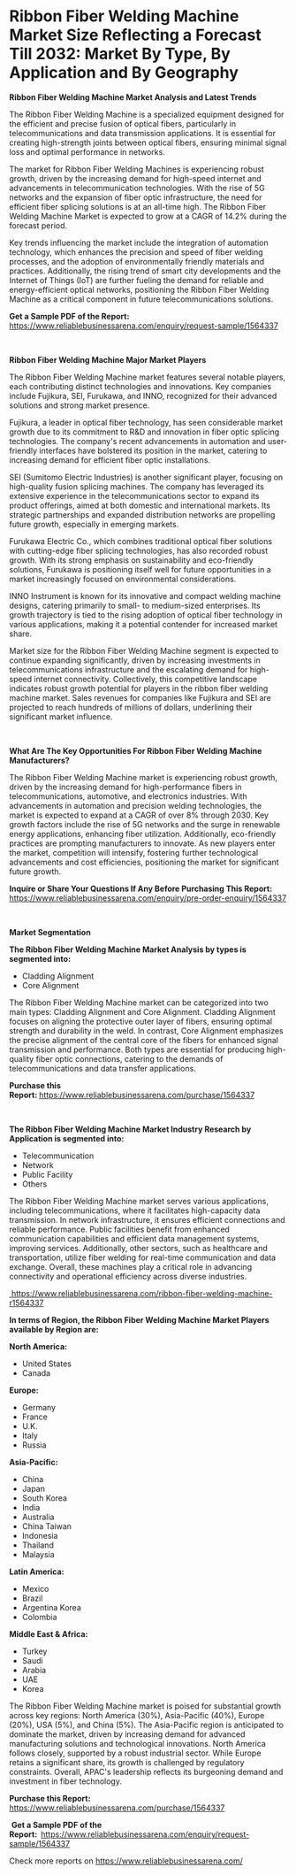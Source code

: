 <p><h1>Ribbon Fiber Welding Machine Market Size Reflecting a Forecast Till 2032: Market By Type, By Application and By Geography</h1></p><p><strong>Ribbon Fiber Welding Machine Market Analysis and Latest Trends</strong></p>
<p><p>The Ribbon Fiber Welding Machine is a specialized equipment designed for the efficient and precise fusion of optical fibers, particularly in telecommunications and data transmission applications. It is essential for creating high-strength joints between optical fibers, ensuring minimal signal loss and optimal performance in networks. </p><p>The market for Ribbon Fiber Welding Machines is experiencing robust growth, driven by the increasing demand for high-speed internet and advancements in telecommunication technologies. With the rise of 5G networks and the expansion of fiber optic infrastructure, the need for efficient fiber splicing solutions is at an all-time high. The Ribbon Fiber Welding Machine Market is expected to grow at a CAGR of 14.2% during the forecast period. </p><p>Key trends influencing the market include the integration of automation technology, which enhances the precision and speed of fiber welding processes, and the adoption of environmentally friendly materials and practices. Additionally, the rising trend of smart city developments and the Internet of Things (IoT) are further fueling the demand for reliable and energy-efficient optical networks, positioning the Ribbon Fiber Welding Machine as a critical component in future telecommunications solutions.</p></p>
<p><strong>Get a Sample PDF of the Report:&nbsp;</strong> <a href="https://www.reliablebusinessarena.com/enquiry/request-sample/1564337?utm_campaign=2004&utm_medium=2&utm_source=Github&utm_content=ia&utm_term=27022025&utm_id=ribbon-fiber-welding-machine">https://www.reliablebusinessarena.com/enquiry/request-sample/1564337</a></p>
<p>&nbsp;</p>
<p><strong>Ribbon Fiber Welding Machine Major Market Players</strong></p>
<p><p>The Ribbon Fiber Welding Machine market features several notable players, each contributing distinct technologies and innovations. Key companies include Fujikura, SEI, Furukawa, and INNO, recognized for their advanced solutions and strong market presence.</p><p>Fujikura, a leader in optical fiber technology, has seen considerable market growth due to its commitment to R&D and innovation in fiber optic splicing technologies. The company's recent advancements in automation and user-friendly interfaces have bolstered its position in the market, catering to increasing demand for efficient fiber optic installations.</p><p>SEI (Sumitomo Electric Industries) is another significant player, focusing on high-quality fusion splicing machines. The company has leveraged its extensive experience in the telecommunications sector to expand its product offerings, aimed at both domestic and international markets. Its strategic partnerships and expanded distribution networks are propelling future growth, especially in emerging markets.</p><p>Furukawa Electric Co., which combines traditional optical fiber solutions with cutting-edge fiber splicing technologies, has also recorded robust growth. With its strong emphasis on sustainability and eco-friendly solutions, Furukawa is positioning itself well for future opportunities in a market increasingly focused on environmental considerations.</p><p>INNO Instrument is known for its innovative and compact welding machine designs, catering primarily to small- to medium-sized enterprises. Its growth trajectory is tied to the rising adoption of optical fiber technology in various applications, making it a potential contender for increased market share.</p><p>Market size for the Ribbon Fiber Welding Machine segment is expected to continue expanding significantly, driven by increasing investments in telecommunications infrastructure and the escalating demand for high-speed internet connectivity. Collectively, this competitive landscape indicates robust growth potential for players in the ribbon fiber welding machine market. Sales revenues for companies like Fujikura and SEI are projected to reach hundreds of millions of dollars, underlining their significant market influence.</p></p>
<p>&nbsp;</p>
<p><strong>What Are The Key Opportunities For Ribbon Fiber Welding Machine Manufacturers?</strong></p>
<p><p>The Ribbon Fiber Welding Machine market is experiencing robust growth, driven by the increasing demand for high-performance fibers in telecommunications, automotive, and electronics industries. With advancements in automation and precision welding technologies, the market is expected to expand at a CAGR of over 8% through 2030. Key growth factors include the rise of 5G networks and the surge in renewable energy applications, enhancing fiber utilization. Additionally, eco-friendly practices are prompting manufacturers to innovate. As new players enter the market, competition will intensify, fostering further technological advancements and cost efficiencies, positioning the market for significant future growth.</p></p>
<p><strong>Inquire or Share Your Questions If Any Before Purchasing This Report:</strong> <a href="https://www.reliablebusinessarena.com/enquiry/pre-order-enquiry/1564337?utm_campaign=2004&utm_medium=2&utm_source=Github&utm_content=ia&utm_term=27022025&utm_id=ribbon-fiber-welding-machine">https://www.reliablebusinessarena.com/enquiry/pre-order-enquiry/1564337</a></p>
<p>&nbsp;</p>
<p><strong>Market Segmentation</strong></p>
<p><strong>The Ribbon Fiber Welding Machine Market Analysis by types is segmented into:</strong></p>
<p><ul><li>Cladding Alignment</li><li>Core Alignment</li></ul></p>
<p><p>The Ribbon Fiber Welding Machine market can be categorized into two main types: Cladding Alignment and Core Alignment. Cladding Alignment focuses on aligning the protective outer layer of fibers, ensuring optimal strength and durability in the weld. In contrast, Core Alignment emphasizes the precise alignment of the central core of the fibers for enhanced signal transmission and performance. Both types are essential for producing high-quality fiber optic connections, catering to the demands of telecommunications and data transfer applications.</p></p>
<p><strong>Purchase this Report:&nbsp;</strong><a href="https://www.reliablebusinessarena.com/purchase/1564337?utm_campaign=2004&utm_medium=2&utm_source=Github&utm_content=ia&utm_term=27022025&utm_id=ribbon-fiber-welding-machine">https://www.reliablebusinessarena.com/purchase/1564337</a></p>
<p>&nbsp;</p>
<p><strong>The Ribbon Fiber Welding Machine Market Industry Research by Application is segmented into:</strong></p>
<p><ul><li>Telecommunication</li><li>Network</li><li>Public Facility</li><li>Others</li></ul></p>
<p><p>The Ribbon Fiber Welding Machine market serves various applications, including telecommunications, where it facilitates high-capacity data transmission. In network infrastructure, it ensures efficient connections and reliable performance. Public facilities benefit from enhanced communication capabilities and efficient data management systems, improving services. Additionally, other sectors, such as healthcare and transportation, utilize fiber welding for real-time communication and data exchange. Overall, these machines play a critical role in advancing connectivity and operational efficiency across diverse industries.</p></p>
<p><a href="https://www.reliablebusinessarena.com/ribbon-fiber-welding-machine-r1564337?utm_campaign=2004&utm_medium=2&utm_source=Github&utm_content=ia&utm_term=27022025&utm_id=ribbon-fiber-welding-machine">&nbsp;https://www.reliablebusinessarena.com/ribbon-fiber-welding-machine-r1564337</a></p>
<p><strong>In terms of Region, the Ribbon Fiber Welding Machine Market Players available by Region are:</strong></p>
<p>
    <p> <strong> North America: </strong>
        <ul>
            <li>United States</li>
            <li>Canada</li>
        </ul>
        </p> 
    <p> <strong> Europe: </strong>
        <ul>
            <li>Germany</li>
            <li>France</li>
            <li>U.K.</li>
            <li>Italy</li>
            <li>Russia</li>
        </ul>
        </p> 
    <p> <strong> Asia-Pacific: </strong>
        <ul>
            <li>China</li>
            <li>Japan</li>
            <li>South Korea</li>
            <li>India</li>
            <li>Australia</li>
            <li>China Taiwan</li>
            <li>Indonesia</li>
            <li>Thailand</li>
            <li>Malaysia</li>
        </ul>
        </p> 
    <p> <strong> Latin America: </strong>
        <ul>
            <li>Mexico</li>
            <li>Brazil</li>
            <li>Argentina Korea</li>
            <li>Colombia</li>
        </ul>
        </p> 
    <p> <strong> Middle East & Africa: </strong>
        <ul>
            <li>Turkey</li>
            <li>Saudi</li>
            <li>Arabia</li>
            <li>UAE</li>
            <li>Korea</li>
        </ul>
    </p>
    </p>
<p><p>The Ribbon Fiber Welding Machine market is poised for substantial growth across key regions: North America (30%), Asia-Pacific (40%), Europe (20%), USA (5%), and China (5%). The Asia-Pacific region is anticipated to dominate the market, driven by increasing demand for advanced manufacturing solutions and technological innovations. North America follows closely, supported by a robust industrial sector. While Europe retains a significant share, its growth is challenged by regulatory constraints. Overall, APAC's leadership reflects its burgeoning demand and investment in fiber technology.</p></p>
<p><strong>Purchase this Report: </strong><a href="https://www.reliablebusinessarena.com/purchase/1564337?utm_campaign=2004&utm_medium=2&utm_source=Github&utm_content=ia&utm_term=27022025&utm_id=ribbon-fiber-welding-machine">https://www.reliablebusinessarena.com/purchase/1564337</a></p>
<p>&nbsp;<strong>Get a Sample PDF of the Report:&nbsp;&nbsp;</strong><a href="https://www.reliablebusinessarena.com/enquiry/request-sample/1564337?utm_campaign=2004&utm_medium=2&utm_source=Github&utm_content=ia&utm_term=27022025&utm_id=ribbon-fiber-welding-machine">https://www.reliablebusinessarena.com/enquiry/request-sample/1564337</a></p>
<p><strong></strong></p>
<p>Check more reports on <a href="https://www.reliablebusinessarena.com/?utm_campaign=2004&utm_medium=2&utm_source=Github&utm_content=ia&utm_term=27022025&utm_id=ribbon-fiber-welding-machine">https://www.reliablebusinessarena.com/</a></p>